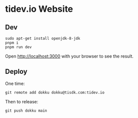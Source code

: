 # tidev.io Website

## Dev

	sudo apt-get install openjdk-8-jdk
	pnpm i
	pnpm run dev

Open [http://localhost:3000](http://localhost:3000) with your browser to see the result.

## Deploy

One time:

	git remote add dokku dokku@tisdk.com:tidev.io

Then to release:

	git push dokku main
